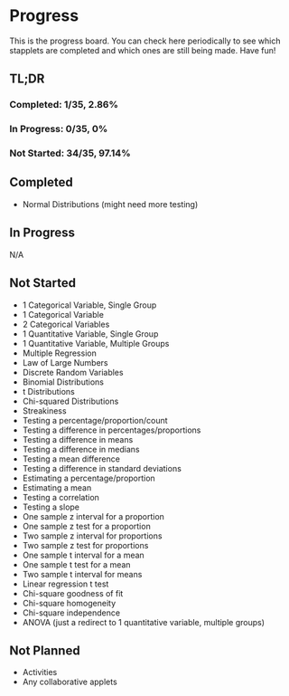 # Progress
This is the progress board. You can check here periodically to see which stapplets are completed and which ones are still being made. Have fun!
## TL;DR
### Completed: 1/35, 2.86%
### In Progress: 0/35, 0%
### Not Started: 34/35, 97.14%
## Completed
* Normal Distributions (might need more testing)
## In Progress
N/A
## Not Started
* 1 Categorical Variable, Single Group
* 1 Categorical Variable
* 2 Categorical Variables
* 1 Quantitative Variable, Single Group
* 1 Quantitative Variable, Multiple Groups
* Multiple Regression
* Law of Large Numbers
* Discrete Random Variables
* Binomial Distributions
* t Distributions
* Chi-squared Distributions
* Streakiness
* Testing a percentage/proportion/count
* Testing a difference in percentages/proportions
* Testing a difference in means
* Testing a difference in medians
* Testing a mean difference
* Testing a difference in standard deviations
* Estimating a percentage/proportion
* Estimating a mean
* Testing a correlation
* Testing a slope
* One sample z interval for a proportion
* One sample z test for a proportion
* Two sample z interval for proportions
* Two sample z test for proportions
* One sample t interval for a mean
* One sample t test for a mean
* Two sample t interval for means
* Linear regression t test
* Chi-square goodness of fit
* Chi-square homogeneity
* Chi-square independence
* ANOVA (just a redirect to 1 quantitative variable, multiple groups)
## Not Planned
* Activities
* Any collaborative applets